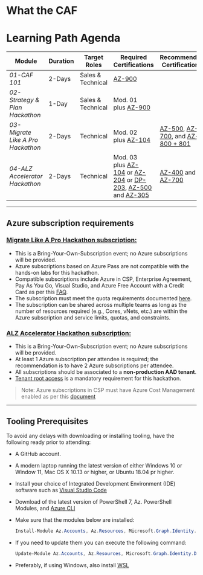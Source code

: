 # What the CAF

# **Learning Path Agenda**

| Module                            | Duration | Target Roles      | Required Certifications                                                                                                                                                                                                                                                                                                                                                                                              | Recommended Certifications                                                                                                                                                                                                                                     | Recommended Self-Paced Learning                                                                                                                                                                                                    |
| --------------------------------- | -------- | ----------------- | -------------------------------------------------------------------------------------------------------------------------------------------------------------------------------------------------------------------------------------------------------------------------------------------------------------------------------------------------------------------------------------------------------------------- | -------------------------------------------------------------------------------------------------------------------------------------------------------------------------------------------------------------------------------------------------------------- | ---------------------------------------------------------------------------------------------------------------------------------------------------------------------------------------------------------------------------------- |
| *01-CAF 101*                      | 2-Days   | Sales & Technical | [AZ-900](https://docs.microsoft.com/en-us/learn/certifications/exams/az-900)                                                                                                                                                                                                                                                                                                                                         |                                                                                                                                                                                                                                                                | [The business value of Microsoft Azure](https://docs.microsoft.com/en-us/learn/paths/learn-business-value-of-azure/)                                                                                                               |
| *02-Strategy & Plan Hackathon*    | 1-Day    | Sales & Technical | Mod. 01 plus [AZ-900](https://docs.microsoft.com/en-us/learn/certifications/exams/az-900)                                                                                                                                                                                                                                                                                                                            |                                                                                                                                                                                                                                                                | CAF 101 or equivalent                                                                                                                                                                                                              |
| *03-Migrate Like A Pro Hackathon* | 2-Days   | Technical         | Mod. 02 plus [AZ-104](https://docs.microsoft.com/en-us/learn/certifications/exams/az-104)                                                                                                                                                                                                                                                                                                                            | [AZ-500](https://docs.microsoft.com/en-us/learn/certifications/exams/az-500), [AZ-700](https://docs.microsoft.com/en-us/certifications/exams/az-700), and [AZ-800 + 801](https://docs.microsoft.com/en-us/certifications/windows-server-hybrid-administrator/) | [Applications and infrastructure migration and modernization](https://docs.microsoft.com/en-us/learn/modules/app-and-infra-migration-and-modernization/)                                                                           |
| *04-ALZ Accelerator Hackathon*    | 2-Days   | Technical         | Mod. 03 plus [AZ-104](https://docs.microsoft.com/en-us/learn/certifications/exams/az-104) or [AZ-204](https://docs.microsoft.com/en-us/certifications/exams/az-204) or [DP-203](https://docs.microsoft.com/en-us/certifications/azure-data-engineer/), [AZ-500](https://docs.microsoft.com/en-us/learn/certifications/exams/az-500) and [AZ-305](https://docs.microsoft.com/en-us/learn/certifications/exams/az-305) | [AZ-400](https://docs.microsoft.com/en-us/learn/certifications/exams/az-400) and [AZ-700](https://docs.microsoft.com/en-us/learn/certifications/exams/az-700)                                                                                                  | [Azure Landing Zones \| Architectural Blueprint, Tooling & Best Practices Architecture](https://techcommunity.microsoft.com/t5/microsoft-mechanics-blog/azure-landing-zones-architectural-blueprint-tooling-amp-best/ba-p/3530857) |

---

## Azure subscription requirements

### **<u>Migrate Like A Pro Hackathon subscription: </u>**

- This is a Bring-Your-Own-Subscription event; no Azure subscriptions will be provided.
- Azure subscriptions based on Azure Pass are not compatible with the hands-on labs for this hackathon.
- Compatible subscriptions include Azure in CSP, Enterprise Agreement, Pay As You Go, Visual Studio, and Azure Free Account with a Credit Card as per this [FAQ](https://azure.microsoft.com/en-us/free/free-account-faq/).
- The subscription must meet the quota requirements documented [here](https://github.com/jonathan-vella/MCW-Line-of-business-application-migration/blob/master/Hands-on%20lab/Before%20the%20HOL%20-%20Line-of-business%20application%20migration.md#requirements).
- The subscription can be shared across multiple teams as long as the number of resources required (e.g., Cores, vNets, etc.) are within the Azure subscription and service limits, quotas, and constraints.

### **<u>ALZ Accelerator Hackathon subscription: </u>**

- This is a Bring-Your-Own-Subscription event; no Azure subscriptions will be provided.
- At least 1 Azure subscription per attendee is required; the recommendation is to have 2 Azure subscriptions per attendee.
- All subscriptions should be associated to a **non-production AAD tenant**.
- [Tenant root access](https://github.com/Azure/Enterprise-Scale/wiki/Deploying-ALZ-Pre-requisites) is a mandatory requirement for this hackathon.

> Note: Azure subscriptions in CSP must have Azure Cost Management enabled as per this [document](https://docs.microsoft.com/en-us/azure/cost-management-billing/costs/get-started-partners)
>  

---

## Tooling Prerequisites

To avoid any delays with downloading or installing tooling, have the following ready prior to attending:

- A GitHub account.

- A modern laptop running the latest version of either Windows 10  or Window 11, Mac OS X 10.13 or higher, or Ubuntu 18.04 pr higher.

- Install your choice of Integrated Development Environment (IDE) software such as [Visual Studio Code](https://code.visualstudio.com/download)

- Download of the latest version of PowerShell 7, Az. PowerShell Modules, and [Azure CLI](https://docs.microsoft.com/en-us/cli/azure/install-azure-cli?view=azure-cli-latest)

- Make sure that the modules below are installed:
  
  ```powershell
  Install-Module Az.Accounts, Az.Resources, Microsoft.Graph.Identity.DirectoryManagement, Microsoft.Graph.Applications
  ```

- If you need to update them you can execute the following command:
  
  ```powershell
  Update-Module Az.Accounts, Az.Resources, Microsoft.Graph.Identity.DirectoryManagement, Microsoft.Graph.Applications
  ```

- Preferably, if using Windows, also install [WSL](https://docs.microsoft.com/en-us/windows/wsl/install)
